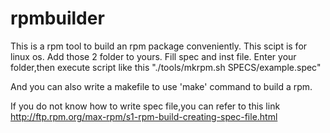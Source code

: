 # rpmbuilder
This is a rpm tool to build an rpm package conveniently.
This scipt is for linux os.
Add those 2 folder to yours.
Fill spec and inst file.
Enter your folder,then execute script like this "./tools/mkrpm.sh SPECS/example.spec"


And you can also write a makefile to use 'make' command to build a rpm.


If you do not know how to write spec file,you can refer to this link http://ftp.rpm.org/max-rpm/s1-rpm-build-creating-spec-file.html

